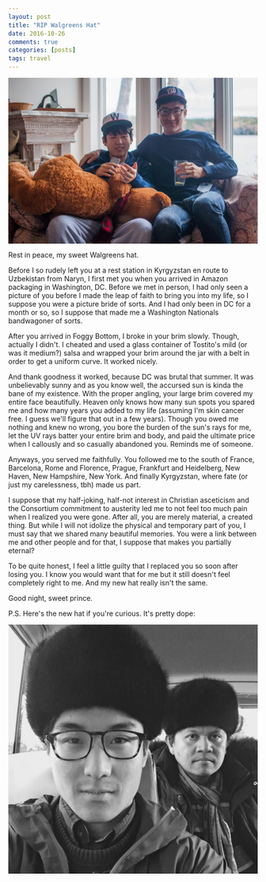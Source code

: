```yaml
---
layout: post
title: "RIP Walgreens Hat"
date: 2016-10-26
comments: true
categories: [posts]
tags: travel
---
```


<img src="/img/w_hats.jpg" align="middle">

Rest in peace, my sweet Walgreens hat.

Before I so rudely left you at a rest station in Kyrgyzstan en route to Uzbekistan from Naryn, I first met you when you arrived in Amazon packaging in Washington, DC. Before we met in person, I had only seen a picture of you before I made the leap of faith to bring you into my life, so I suppose you were a picture bride of sorts. And I had only been in DC for a month or so, so I suppose that made me a Washington Nationals bandwagoner of sorts.

After you arrived in Foggy Bottom, I broke in your brim slowly. Though, actually I didn't. I cheated and used a glass container of Tostito's mild (or was it medium?) salsa and wrapped your brim around the jar with a belt in order to get a uniform curve. It worked nicely.

And thank goodness it worked, because DC was brutal that summer. It was unbelievably sunny and as you know well, the accursed sun is kinda the bane of my existence. With the proper angling, your large brim covered my entire face beautifully. Heaven only knows how many sun spots you spared me and how many years you added to my life (assuming I'm skin cancer free. I guess we'll figure that out in a few years). Though you owed me nothing and knew no wrong, you bore the burden of the sun's rays for me, let the UV rays batter your entire brim and body, and paid the ultimate price when I callously and so casually abandoned you. Reminds me of someone.

Anyways, you served me faithfully. You followed me to the south of France, Barcelona, Rome and Florence, Prague, Frankfurt and Heidelberg, New Haven, New Hampshire, New York. And finally Kyrgyzstan, where fate (or just my carelessness, tbh) made us part.

I suppose that my half-joking, half-not interest in Christian asceticism and the Consortium commitment to austerity led me to not feel too much pain when I realized you were gone. After all, you are merely material, a created thing. But while I will not idolize the physical and temporary part of you, I must say that we shared many beautiful memories. You were a link between me and other people and for that, I suppose that makes you partially eternal?

To be quite honest, I feel a little guilty that I replaced you so soon after losing you. I know you would want that for me but it still doesn't feel completely right to me. And my new hat really isn't the same.

Good night, sweet prince.

P.S. Here's the new hat if you're curious. It's pretty dope:

<img src="/img/newhat.jpg" align="middle">
